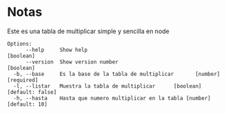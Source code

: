 # Notas

Este es una tabla de multiplicar simple y sencilla en node

```
Options:
      --help     Show help                                             [boolean]
      --version  Show version number                                   [boolean]
  -b, --base     Es la base de la tabla de multiplicar       [number] [required]
  -l, --listar   Muestra la tabla de multiplicar      [boolean] [default: false]
  -h, --hasta    Hasta que numero multiplicar en la tabla [number] [default: 10]
  ```